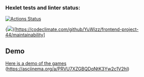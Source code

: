 ### Hexlet tests and linter status:
[![Actions Status](https://github.com/YuWizz/frontend-project-44/actions/workflows/hexlet-check.yml/badge.svg)](https://github.com/YuWizz/frontend-project-44/actions)

{<img src="https://api.codeclimate.com/v1/badges/d6f9b3b19d83b2a5796a/maintainability" />}[https://codeclimate.com/github/YuWizz/frontend-project-44/maintainability]

## Demo
[Here is a demo of the games](https://asciinema.org/a/cAouXM1jazaJ9zn0TSqJ9n4x9)
(https://asciinema.org/a/PRVU7XZGBQDqNtK3Yw2c1V2hl)